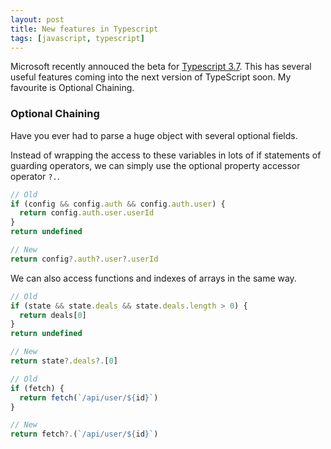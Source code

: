 ```yaml
---
layout: post
title: New features in Typescript
tags: [javascript, typescript]
---
```


Microsoft recently annouced the beta for [Typescript 3.7](https://devblogs.microsoft.com/typescript/announcing-typescript-3-7-beta/). This has several useful features coming into the next version of TypeScript soon. My favourite is Optional Chaining.

### Optional Chaining

Have you ever had to parse a huge object with several optional fields.

Instead of wrapping the access to these variables in lots of if statements of guarding operators, we can simply use the optional property accessor operator `?.`.

```js
// Old
if (config && config.auth && config.auth.user) {
  return config.auth.user.userId
}
return undefined
```

```js
// New
return config?.auth?.user?.userId
```

We can also access functions and indexes of arrays in the same way.

```js
// Old
if (state && state.deals && state.deals.length > 0) {
  return deals[0]
}
return undefined
```

```js
// New
return state?.deals?.[0]
```

```js
// Old
if (fetch) {
  return fetch(`/api/user/${id}`)
}
```

```js
// New
return fetch?.(`/api/user/${id}`)
```
